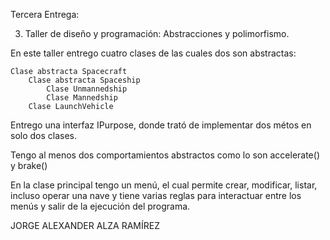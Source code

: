 Tercera Entrega:

3. Taller de diseño y programación: Abstracciones y polimorfismo.

En este taller entrego cuatro clases de las cuales dos son abstractas:

    Clase abstracta Spacecraft
        Clase abstracta Spaceship
            Clase Unmannedship
            Clase Mannedship
        Clase LaunchVehicle

Entrego una interfaz IPurpose, donde trató de implementar dos métos en solo dos clases.

Tengo al menos dos comportamientos abstractos como lo son accelerate() y brake()

En la clase principal tengo un menú, el cual permite crear, modificar, listar, incluso operar una nave y tiene varias reglas para interactuar entre los menús y salir de la ejecución del programa.

JORGE ALEXANDER ALZA RAMÍREZ